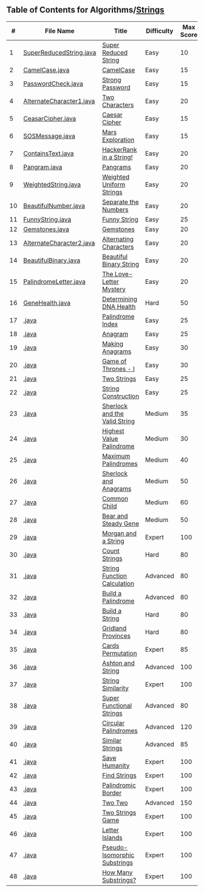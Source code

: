 ## Table of Contents for Algorithms/[Strings](https://www.hackerrank.com/domains/algorithms?filters%5Bsubdomains%5D%5B%5D=strings)

| #  | File Name                                            | Title                           | Difficulty | Max Score |
| -- | ---------------------------------------------------- | ------------------------------- | ---------- | --------- |
| 1  | [SuperReducedString.java](SuperReducedString.java)                   | [Super Reduced String]          | Easy       | 10        |
| 2  | [CamelCase.java](CamelCase.java)                                     | [CamelCase]                     | Easy       | 15        |
| 3  | [PasswordCheck.java](PasswordCheck.java)                             | [Strong Password]               | Easy       | 15        |
| 4  | [AlternateCharacter1.java](AlternateCharacter1.java)                 | [Two Characters]                | Easy       | 20        |
| 5  | [CeasarCipher.java](CeasarCipher.java)                               | [Caesar Cipher]                 | Easy       | 15        |
| 6  | [SOSMessage.java](SOSMessage.java)                                   | [Mars Exploration]              | Easy       | 15        |
| 7  | [ContainsText.java](ContainsText.java)                               | [HackerRank in a String!]       | Easy       | 20        |
| 8  | [Pangram.java](Pangram.java)                                         | [Pangrams]                      | Easy       | 20        |
| 9  | [WeightedString.java](WeightedString.java)                           | [Weighted Uniform Strings]      | Easy       | 20        |
| 10 | [BeautifulNumber.java](BeautifulNumber.java)                         | [Separate the Numbers]          | Easy       | 20        |
| 11 | [FunnyString.java](FunnyString.java)                                 | [Funny String]                  | Easy       | 25        |
| 12 | [Gemstones.java](Gemstones.java)                                     | [Gemstones]                     | Easy       | 20        |
| 13 | [AlternateCharacter2.java](AlternateCharacter2.java)                 | [Alternating Characters]        | Easy       | 20        |
| 14 | [BeautifulBinary.java](BeautifulBinary.java)                         | [Beautiful Binary String]       | Easy       | 20        |
| 15 | [PalindromeLetter.java](PalindromeLetter.java)                       | [The Love-Letter Mystery]       | Easy       | 20        |
| 16 | [GeneHealth.java](GeneHealth.java)                                   | [Determining DNA Health]        | Hard       | 50        |
| 17 | [.java](.java)                                       | [Palindrome Index]              | Easy       | 25        |
| 18 | [.java](.java)                                       | [Anagram]                       | Easy       | 25        |
| 19 | [.java](.java)                                       | [Making Anagrams]               | Easy       | 30        |
| 20 | [.java](.java)                                       | [Game of Thrones - I]           | Easy       | 30        |
| 21 | [.java](.java)                                       | [Two Strings]                   | Easy       | 25        |
| 22 | [.java](.java)                                       | [String Construction]           | Easy       | 25        |
| 23 | [.java](.java)                                       | [Sherlock and the Valid String] | Medium     | 35        |
| 24 | [.java](.java)                                       | [Highest Value Palindrome]      | Medium     | 30        |
| 25 | [.java](.java)                                       | [Maximum Palindromes]           | Medium     | 40        |
| 26 | [.java](.java)                                       | [Sherlock and Anagrams]         | Medium     | 50        |
| 27 | [.java](.java)                                       | [Common Child]                  | Medium     | 60        |
| 28 | [.java](.java)                                       | [Bear and Steady Gene]          | Medium     | 50        |
| 29 | [.java](.java)                                       | [Morgan and a String]           | Expert     | 100       |
| 30 | [.java](.java)                                       | [Count Strings]                 | Hard       | 80        |
| 31 | [.java](.java)                                       | [String Function Calculation]   | Advanced   | 80        |
| 32 | [.java](.java)                                       | [Build a Palindrome]            | Advanced   | 80        |
| 33 | [.java](.java)                                       | [Build a String]                | Hard       | 80        |
| 34 | [.java](.java)                                       | [Gridland Provinces]            | Hard       | 80        |
| 35 | [.java](.java)                                       | [Cards Permutation]             | Expert     | 85        |
| 36 | [.java](.java)                                       | [Ashton and String]             | Advanced   | 100       |
| 37 | [.java](.java)                                       | [String Similarity]             | Expert     | 100       |
| 38 | [.java](.java)                                       | [Super Functional Strings]      | Advanced   | 80        |
| 39 | [.java](.java)                                       | [Circular Palindromes]          | Advanced   | 120       |
| 40 | [.java](.java)                                       | [Similar Strings]               | Advanced   | 85        |
| 41 | [.java](.java)                                       | [Save Humanity]                 | Expert     | 100       |
| 42 | [.java](.java)                                       | [Find Strings]                  | Expert     | 100       |
| 43 | [.java](.java)                                       | [Palindromic Border]            | Expert     | 100       |
| 44 | [.java](.java)                                       | [Two Two]                       | Advanced   | 150       |
| 45 | [.java](.java)                                       | [Two Strings Game]              | Expert     | 100       |
| 46 | [.java](.java)                                       | [Letter Islands]                | Expert     | 100       |
| 47 | [.java](.java)                                       | [Pseudo-Isomorphic Substrings]  | Expert     | 100       |
| 48 | [.java](.java)                                       | [How Many Substrings?]          | Expert     | 100       |

[Super Reduced String]: https://www.hackerrank.com/challenges/reduced-string/problem
[CamelCase]: https://www.hackerrank.com/challenges/camelcase/problem
[Strong Password]: https://www.hackerrank.com/challenges/strong-password/problem
[Two Characters]: https://www.hackerrank.com/challenges/two-characters/problem
[Caesar Cipher]: https://www.hackerrank.com/challenges/caesar-cipher-1/problem
[Mars Exploration]: https://www.hackerrank.com/challenges/mars-exploration/problem
[HackerRank in a String!]: https://www.hackerrank.com/challenges/hackerrank-in-a-string/problem
[Pangrams]: https://www.hackerrank.com/challenges/pangrams/problem
[Weighted Uniform Strings]: https://www.hackerrank.com/challenges/weighted-uniform-string/problem
[Separate the Numbers]: https://www.hackerrank.com/challenges/separate-the-numbers/problem
[Funny String]: https://www.hackerrank.com/challenges/funny-string/problem
[Gemstones]: https://www.hackerrank.com/challenges/gem-stones/problem
[Alternating Characters]: https://www.hackerrank.com/challenges/alternating-characters/problem
[Beautiful Binary String]: https://www.hackerrank.com/challenges/beautiful-binary-string/problem
[The Love-Letter Mystery]: https://www.hackerrank.com/challenges/the-love-letter-mystery/problem
[Determining DNA Health]: https://www.hackerrank.com/challenges/determining-dna-health/problem
[Palindrome Index]: https://www.hackerrank.com/challenges/palindrome-index/problem
[Anagram]: https://www.hackerrank.com/challenges/anagram/problem
[Making Anagrams]: https://www.hackerrank.com/challenges/making-anagrams/problem
[Game of Thrones - I]: https://www.hackerrank.com/challenges/game-of-thrones/problem
[Two Strings]: https://www.hackerrank.com/challenges/two-strings/problem
[String Construction]: https://www.hackerrank.com/challenges/string-construction/problem
[Sherlock and the Valid String]: https://www.hackerrank.com/challenges/sherlock-and-valid-string/problem
[Highest Value Palindrome]: https://www.hackerrank.com/challenges/richie-rich/problem
[Maximum Palindromes]: https://www.hackerrank.com/challenges/maximum-palindromes/problem
[Sherlock and Anagrams]: https://www.hackerrank.com/challenges/sherlock-and-anagrams/problem
[Common Child]: https://www.hackerrank.com/challenges/common-child/problem
[Bear and Steady Gene]: https://www.hackerrank.com/challenges/bear-and-steady-gene/problem
[Morgan and a String]: https://www.hackerrank.com/challenges/morgan-and-a-string/problem
[Count Strings]: https://www.hackerrank.com/challenges/count-strings/problem
[String Function Calculation]: https://www.hackerrank.com/challenges/string-function-calculation/problem
[Build a Palindrome]: https://www.hackerrank.com/challenges/challenging-palindromes/problem
[Build a String]: https://www.hackerrank.com/challenges/build-a-string/problem
[Gridland Provinces]: https://www.hackerrank.com/challenges/gridland-provinces/problem
[Cards Permutation]: https://www.hackerrank.com/challenges/cards-permutation/problem
[Ashton and String]: https://www.hackerrank.com/challenges/ashton-and-string/problem
[String Similarity]: https://www.hackerrank.com/challenges/string-similarity/problem
[Super Functional Strings]: https://www.hackerrank.com/challenges/super-functional-strings/problem
[Circular Palindromes]: https://www.hackerrank.com/challenges/circular-palindromes/problem
[Similar Strings]: https://www.hackerrank.com/challenges/similar-strings/problem
[Save Humanity]: https://www.hackerrank.com/challenges/save-humanity/problem
[Find Strings]: https://www.hackerrank.com/challenges/find-strings/problem
[Palindromic Border]: https://www.hackerrank.com/challenges/palindromic-border/problem
[Two Two]: https://www.hackerrank.com/challenges/two-two/problem
[Two Strings Game]: https://www.hackerrank.com/challenges/two-strings-game/problem
[Letter Islands]: https://www.hackerrank.com/challenges/letter-islands/problem
[Pseudo-Isomorphic Substrings]: https://www.hackerrank.com/challenges/pseudo-isomorphic-substrings/problem
[How Many Substrings?]: https://www.hackerrank.com/challenges/how-many-substrings/problem
